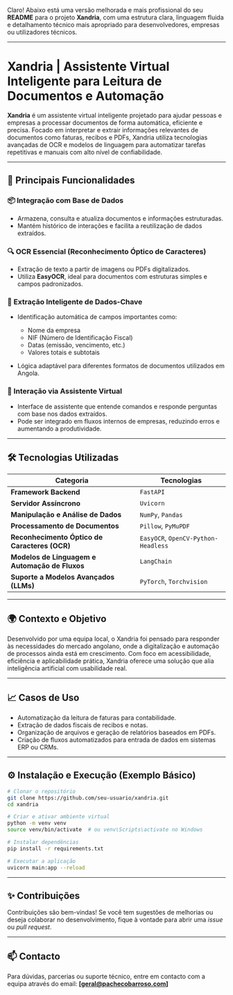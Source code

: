 Claro! Abaixo está uma versão melhorada e mais profissional do seu **README** para o projeto **Xandria**, com uma estrutura clara, linguagem fluida e detalhamento técnico mais apropriado para desenvolvedores, empresas ou utilizadores técnicos.

---

# **Xandria | Assistente Virtual Inteligente para Leitura de Documentos e Automação**

**Xandria** é um assistente virtual inteligente projetado para ajudar pessoas e empresas a processar documentos de forma automática, eficiente e precisa. Focado em interpretar e extrair informações relevantes de documentos como faturas, recibos e PDFs, Xandria utiliza tecnologias avançadas de OCR e modelos de linguagem para automatizar tarefas repetitivas e manuais com alto nível de confiabilidade.

---

## 🚀 Principais Funcionalidades

### 📦 Integração com Base de Dados

* Armazena, consulta e atualiza documentos e informações estruturadas.
* Mantém histórico de interações e facilita a reutilização de dados extraídos.

### 🔍 OCR Essencial (Reconhecimento Óptico de Caracteres)

* Extração de texto a partir de imagens ou PDFs digitalizados.
* Utiliza **EasyOCR**, ideal para documentos com estruturas simples e campos padronizados.

### 🧠 Extração Inteligente de Dados-Chave

* Identificação automática de campos importantes como:

  * Nome da empresa
  * NIF (Número de Identificação Fiscal)
  * Datas (emissão, vencimento, etc.)
  * Valores totais e subtotais
* Lógica adaptável para diferentes formatos de documentos utilizados em Angola.

### 🤖 Interação via Assistente Virtual

* Interface de assistente que entende comandos e responde perguntas com base nos dados extraídos.
* Pode ser integrado em fluxos internos de empresas, reduzindo erros e aumentando a produtividade.

---

## 🛠️ Tecnologias Utilizadas

| Categoria                                      | Tecnologias                         |
| ---------------------------------------------- | ----------------------------------- |
| **Framework Backend**                          | `FastAPI`                           |
| **Servidor Assíncrono**                        | `Uvicorn`                           |
| **Manipulação e Análise de Dados**             | `NumPy`, `Pandas`                   |
| **Processamento de Documentos**                | `Pillow`, `PyMuPDF`                 |
| **Reconhecimento Óptico de Caracteres (OCR)**  | `EasyOCR`, `OpenCV-Python-Headless` |
| **Modelos de Linguagem e Automação de Fluxos** | `LangChain`                         |
| **Suporte a Modelos Avançados (LLMs)**         | `PyTorch`, `Torchvision`            |

---

## 🌍 Contexto e Objetivo

Desenvolvido por uma equipa local, o Xandria foi pensado para responder às necessidades do mercado angolano, onde a digitalização e automação de processos ainda está em crescimento. Com foco em acessibilidade, eficiência e aplicabilidade prática, Xandria oferece uma solução que alia inteligência artificial com usabilidade real.

---

## 📈 Casos de Uso

* Automatização da leitura de faturas para contabilidade.
* Extração de dados fiscais de recibos e notas.
* Organização de arquivos e geração de relatórios baseados em PDFs.
* Criação de fluxos automatizados para entrada de dados em sistemas ERP ou CRMs.

---

## ⚙️ Instalação e Execução (Exemplo Básico)

```bash
# Clonar o repositório
git clone https://github.com/seu-usuario/xandria.git
cd xandria

# Criar e ativar ambiente virtual
python -m venv venv
source venv/bin/activate  # ou venv\Scripts\activate no Windows

# Instalar dependências
pip install -r requirements.txt

# Executar a aplicação
uvicorn main:app --reload
```

---

## ✨ Contribuições

Contribuições são bem-vindas! Se você tem sugestões de melhorias ou deseja colaborar no desenvolvimento, fique à vontade para abrir uma *issue* ou *pull request*.

---

## 📫 Contacto

Para dúvidas, parcerias ou suporte técnico, entre em contacto com a equipa através do email: **\[[geral@pachecobarroso.com](mailto:geral@pachecobarroso.com)]**


